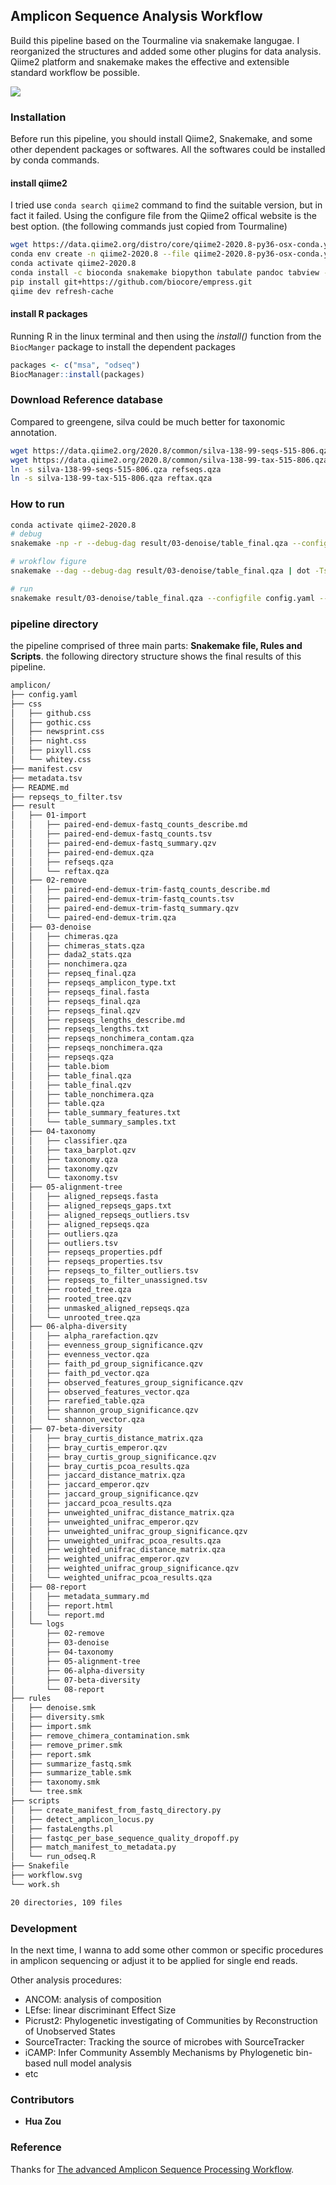 ## Amplicon Sequence Analysis Workflow


Build this pipeline based on the Tourmaline via snakemake langugae. I reorganized the structures and added some other plugins for data analysis. Qiime2 platform and snakemake makes the effective and extensible standard workflow be possible.

![](workflow.svg)

### Installation 

Before run this pipeline, you should install Qiime2, Snakemake, and some other dependent packages or softwares. All the softwares could be installed by conda commands.

#### install qiime2

I tried use `conda search qiime2` command to find the suitable version, but in fact it failed. Using the configure file from the Qiime2 offical website is the best option. (the following commands just copied from Tourmaline)

```bash
wget https://data.qiime2.org/distro/core/qiime2-2020.8-py36-osx-conda.yml
conda env create -n qiime2-2020.8 --file qiime2-2020.8-py36-osx-conda.yml -y
conda activate qiime2-2020.8
conda install -c bioconda snakemake biopython tabulate pandoc tabview -y 
pip install git+https://github.com/biocore/empress.git
qiime dev refresh-cache
```

#### install R packages

Running R in the linux terminal and then using the *install()* function from the `BiocManger` package to install the dependent packages

```R
packages <- c("msa", "odseq")
BiocManager::install(packages)
```

### Download Reference database 

Compared to greengene, silva could be much better for taxonomic annotation. 

```bash
wget https://data.qiime2.org/2020.8/common/silva-138-99-seqs-515-806.qza
wget https://data.qiime2.org/2020.8/common/silva-138-99-tax-515-806.qza
ln -s silva-138-99-seqs-515-806.qza refseqs.qza
ln -s silva-138-99-tax-515-806.qza reftax.qza
```




### How to run 

```bash
conda activate qiime2-2020.8
# debug
snakemake -np -r --debug-dag result/03-denoise/table_final.qza --configfile config.yaml --snakefile Snakefile

# wrokflow figure
snakemake --dag --debug-dag result/03-denoise/table_final.qza | dot -Tsvg > workflow.svg

# run
snakemake result/03-denoise/table_final.qza --configfile config.yaml --snakefile Snakefile --cores 2
```



###  pipeline directory 

the pipeline comprised of three main parts: **Snakemake file, Rules and Scripts**. the following directory structure shows the final results of this pipeline.

```bash
amplicon/
├── config.yaml
├── css
│   ├── github.css
│   ├── gothic.css
│   ├── newsprint.css
│   ├── night.css
│   ├── pixyll.css
│   └── whitey.css
├── manifest.csv
├── metadata.tsv
├── README.md
├── repseqs_to_filter.tsv
├── result
│   ├── 01-import
│   │   ├── paired-end-demux-fastq_counts_describe.md
│   │   ├── paired-end-demux-fastq_counts.tsv
│   │   ├── paired-end-demux-fastq_summary.qzv
│   │   ├── paired-end-demux.qza
│   │   ├── refseqs.qza
│   │   └── reftax.qza
│   ├── 02-remove
│   │   ├── paired-end-demux-trim-fastq_counts_describe.md
│   │   ├── paired-end-demux-trim-fastq_counts.tsv
│   │   ├── paired-end-demux-trim-fastq_summary.qzv
│   │   └── paired-end-demux-trim.qza
│   ├── 03-denoise
│   │   ├── chimeras.qza
│   │   ├── chimeras_stats.qza
│   │   ├── dada2_stats.qza
│   │   ├── nonchimera.qza
│   │   ├── repseq_final.qza
│   │   ├── repseqs_amplicon_type.txt
│   │   ├── repseqs_final.fasta
│   │   ├── repseqs_final.qza
│   │   ├── repseqs_final.qzv
│   │   ├── repseqs_lengths_describe.md
│   │   ├── repseqs_lengths.txt
│   │   ├── repseqs_nonchimera_contam.qza
│   │   ├── repseqs_nonchimera.qza
│   │   ├── repseqs.qza
│   │   ├── table.biom
│   │   ├── table_final.qza
│   │   ├── table_final.qzv
│   │   ├── table_nonchimera.qza
│   │   ├── table.qza
│   │   ├── table_summary_features.txt
│   │   └── table_summary_samples.txt
│   ├── 04-taxonomy
│   │   ├── classifier.qza
│   │   ├── taxa_barplot.qzv
│   │   ├── taxonomy.qza
│   │   ├── taxonomy.qzv
│   │   └── taxonomy.tsv
│   ├── 05-alignment-tree
│   │   ├── aligned_repseqs.fasta
│   │   ├── aligned_repseqs_gaps.txt
│   │   ├── aligned_repseqs_outliers.tsv
│   │   ├── aligned_repseqs.qza
│   │   ├── outliers.qza
│   │   ├── outliers.tsv
│   │   ├── repseqs_properties.pdf
│   │   ├── repseqs_properties.tsv
│   │   ├── repseqs_to_filter_outliers.tsv
│   │   ├── repseqs_to_filter_unassigned.tsv
│   │   ├── rooted_tree.qza
│   │   ├── rooted_tree.qzv
│   │   ├── unmasked_aligned_repseqs.qza
│   │   └── unrooted_tree.qza
│   ├── 06-alpha-diversity
│   │   ├── alpha_rarefaction.qzv
│   │   ├── evenness_group_significance.qzv
│   │   ├── evenness_vector.qza
│   │   ├── faith_pd_group_significance.qzv
│   │   ├── faith_pd_vector.qza
│   │   ├── observed_features_group_significance.qzv
│   │   ├── observed_features_vector.qza
│   │   ├── rarefied_table.qza
│   │   ├── shannon_group_significance.qzv
│   │   └── shannon_vector.qza
│   ├── 07-beta-diversity
│   │   ├── bray_curtis_distance_matrix.qza
│   │   ├── bray_curtis_emperor.qzv
│   │   ├── bray_curtis_group_significance.qzv
│   │   ├── bray_curtis_pcoa_results.qza
│   │   ├── jaccard_distance_matrix.qza
│   │   ├── jaccard_emperor.qzv
│   │   ├── jaccard_group_significance.qzv
│   │   ├── jaccard_pcoa_results.qza
│   │   ├── unweighted_unifrac_distance_matrix.qza
│   │   ├── unweighted_unifrac_emperor.qzv
│   │   ├── unweighted_unifrac_group_significance.qzv
│   │   ├── unweighted_unifrac_pcoa_results.qza
│   │   ├── weighted_unifrac_distance_matrix.qza
│   │   ├── weighted_unifrac_emperor.qzv
│   │   ├── weighted_unifrac_group_significance.qzv
│   │   └── weighted_unifrac_pcoa_results.qza
│   ├── 08-report
│   │   ├── metadata_summary.md
│   │   ├── report.html
│   │   └── report.md
│   └── logs
│       ├── 02-remove
│       ├── 03-denoise
│       ├── 04-taxonomy
│       ├── 05-alignment-tree
│       ├── 06-alpha-diversity
│       ├── 07-beta-diversity
│       └── 08-report
├── rules
│   ├── denoise.smk
│   ├── diversity.smk
│   ├── import.smk
│   ├── remove_chimera_contamination.smk
│   ├── remove_primer.smk
│   ├── report.smk
│   ├── summarize_fastq.smk
│   ├── summarize_table.smk
│   ├── taxonomy.smk
│   └── tree.smk
├── scripts
│   ├── create_manifest_from_fastq_directory.py
│   ├── detect_amplicon_locus.py
│   ├── fastaLengths.pl
│   ├── fastqc_per_base_sequence_quality_dropoff.py
│   ├── match_manifest_to_metadata.py
│   └── run_odseq.R
├── Snakefile
├── workflow.svg
└── work.sh

20 directories, 109 files
```



### Development 

In the next time, I wanna to add some other common or specific procedures in amplicon sequencing or adjust it to be applied for single end reads. 

Other analysis procedures:

* ANCOM: analysis of composition
* LEfse: linear discriminant Effect Size
* Picrust2: Phylogenetic investigating of Communities by Reconstruction of  Unobserved States
* SourceTracter: Tracking the source of microbes with SourceTracker
* iCAMP: Infer Community Assembly Mechanisms by Phylogenetic bin-based null model analysis 
* etc



### Contributors

* **Hua Zou**



### Reference 

Thanks for [The advanced Amplicon Sequence Processing Workflow](https://github.com/lukenoaa/tourmaline).